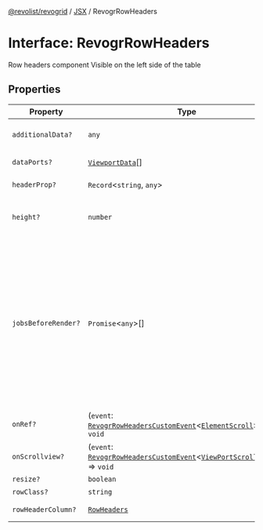 [@revolist/revogrid](README.md) / [JSX](Namespace.JSX.md) / RevogrRowHeaders

# Interface: RevogrRowHeaders

Row headers component
Visible on the left side of the table

## Properties

| Property | Type | Description | Defined in |
| ------ | ------ | ------ | ------ |
| `additionalData?` | `any` | Additional data to pass to renderer | [src/components.d.ts:2042](https://github.com/revolist/revogrid/blob/703fa47ec13d35676d07f3192b2741384647a863/src/components.d.ts#L2042) |
| `dataPorts?` | [`ViewportData`](TypeAlias.ViewportData.md)[] | Viewport data | [src/components.d.ts:2046](https://github.com/revolist/revogrid/blob/703fa47ec13d35676d07f3192b2741384647a863/src/components.d.ts#L2046) |
| `headerProp?` | `Record`\<`string`, `any`\> | Header props | [src/components.d.ts:2050](https://github.com/revolist/revogrid/blob/703fa47ec13d35676d07f3192b2741384647a863/src/components.d.ts#L2050) |
| `height?` | `number` | Header height to setup row headers | [src/components.d.ts:2054](https://github.com/revolist/revogrid/blob/703fa47ec13d35676d07f3192b2741384647a863/src/components.d.ts#L2054) |
| `jobsBeforeRender?` | `Promise`\<`any`\>[] | Prevent rendering until job is done. Can be used for initial rendering performance improvement. When several plugins require initial rendering this will prevent double initial rendering. | [src/components.d.ts:2058](https://github.com/revolist/revogrid/blob/703fa47ec13d35676d07f3192b2741384647a863/src/components.d.ts#L2058) |
| `onRef?` | (`event`: [`RevogrRowHeadersCustomEvent`](Interface.RevogrRowHeadersCustomEvent.md)\<[`ElementScroll`](Interface.ElementScroll.md)\>) => `void` | Register element to scroll | [src/components.d.ts:2062](https://github.com/revolist/revogrid/blob/703fa47ec13d35676d07f3192b2741384647a863/src/components.d.ts#L2062) |
| `onScrollview?` | (`event`: [`RevogrRowHeadersCustomEvent`](Interface.RevogrRowHeadersCustomEvent.md)\<[`ViewPortScrollEvent`](TypeAlias.ViewPortScrollEvent.md)\>) => `void` | Scroll viewport | [src/components.d.ts:2066](https://github.com/revolist/revogrid/blob/703fa47ec13d35676d07f3192b2741384647a863/src/components.d.ts#L2066) |
| `resize?` | `boolean` | Enable resize | [src/components.d.ts:2070](https://github.com/revolist/revogrid/blob/703fa47ec13d35676d07f3192b2741384647a863/src/components.d.ts#L2070) |
| `rowClass?` | `string` | Row class | [src/components.d.ts:2074](https://github.com/revolist/revogrid/blob/703fa47ec13d35676d07f3192b2741384647a863/src/components.d.ts#L2074) |
| `rowHeaderColumn?` | [`RowHeaders`](Interface.RowHeaders.md) | Row header column | [src/components.d.ts:2078](https://github.com/revolist/revogrid/blob/703fa47ec13d35676d07f3192b2741384647a863/src/components.d.ts#L2078) |

